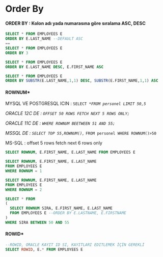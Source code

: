 # Order By

#### ORDER BY : Kolon adı yada numarasına göre sıralama ASC, DESC

```sql
SELECT * FROM EMPLOYEES E
ORDER BY E.LAST_NAME --DEFAULT ASC
==
SELECT * FROM EMPLOYEES E
ORDER BY 3 

SELECT * FROM EMPLOYEES E
ORDER BY E.LAST_NAME DESC, E.FIRST_NAME ASC

SELECT * FROM EMPLOYEES E
ORDER BY SUBSTR(E.LAST_NAME,1,1) DESC, SUBSTR(E.FIRST_NAME,1,1) ASC
```





#### ROWNUM\*

MYSQL VE POSTGRESQL ICIN : `SELECT *`_`FROM personel LIMIT 50,5`_ 

_ORACLE 12C DE : `OFFSET 50 ROWS FETCH NEXT 5 ROWS ONLY;`_ 

_ORACLE 11C DE : `WHERE ROWNUM BEETWEEN 51 AND 55;`_   

_MSSQL DE : `SELECT TOP 55,ROWNUM(),`_ `FROM personel WHERE ROWNUM()>50`

MS-SQL : offset 5 rows fetch next 6 rows only

```sql
SELECT ROWNUM, E.FIRST_NAME, E.LAST_NAME FROM EMPLOYEES E

SELECT ROWNUM, E.FIRST_NAME, E.LAST_NAME 
FROM EMPLOYEES E
WHERE ROWNUM = 1

SELECT ROWNUM, E.FIRST_NAME, E.LAST_NAME 
FROM EMPLOYEES E
WHERE ROWNUM = 2

SELECT * FROM 
(
  SELECT ROWNUM SIRA, E.FIRST_NAME, E.LAST_NAME 
  FROM EMPLOYEES E --ORDER BY E.LASTNAME, E.FIRSTNAME
)
WHERE SIRA BETWEEN 50 AND 55
```

#### 

#### ROWID\*

```sql
--ROWID, ORACLE KAYIT ID SI, KAYITLARI EDITLEMEK İÇİN GEREKLİ
SELECT ROWID, E.* FROM EMPLOYEES E
```



